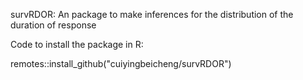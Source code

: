 survRDOR: An package to make inferences for the distribution of the duration of response

Code to install the package in R:

remotes::install_github("cuiyingbeicheng/survRDOR")
